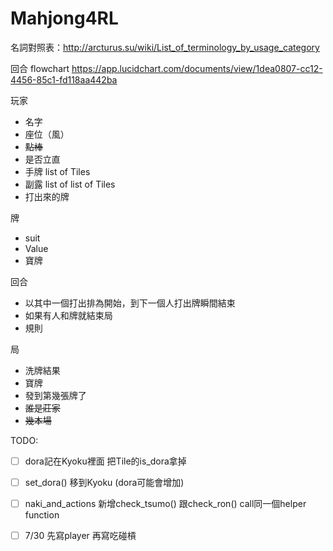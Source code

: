 # Mahjong4RL

名詞對照表：http://arcturus.su/wiki/List_of_terminology_by_usage_category

回合 flowchart https://app.lucidchart.com/documents/view/1dea0807-cc12-4456-85c1-fd118aa442ba


玩家
- 名字
- 座位（風）
- ~~點棒~~
- 是否立直
- 手牌 list of Tiles
- 副露 list of list of Tiles
- 打出來的牌

牌
- suit
- Value
- 寶牌

回合
- 以其中一個打出排為開始，到下一個人打出牌瞬間結束
- 如果有人和牌就結束局
- 規則

局
- 洗牌結果
- 寶牌
- 發到第幾張牌了
- ~~誰是莊家~~
- ~~幾本場~~



TODO:
- [ ]  dora記在Kyoku裡面 把Tile的is_dora拿掉
- [ ]  set_dora() 移到Kyoku (dora可能會增加)
- [ ]  naki_and_actions 新增check_tsumo() 跟check_ron() call同一個helper function
- [ ]  7/30 先寫player 再寫吃碰槓



